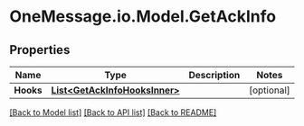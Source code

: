 # OneMessage.io.Model.GetAckInfo

## Properties

Name | Type | Description | Notes
------------ | ------------- | ------------- | -------------
**Hooks** | [**List&lt;GetAckInfoHooksInner&gt;**](GetAckInfoHooksInner.md) |  | [optional] 

[[Back to Model list]](../README.md#documentation-for-models) [[Back to API list]](../README.md#documentation-for-api-endpoints) [[Back to README]](../README.md)

